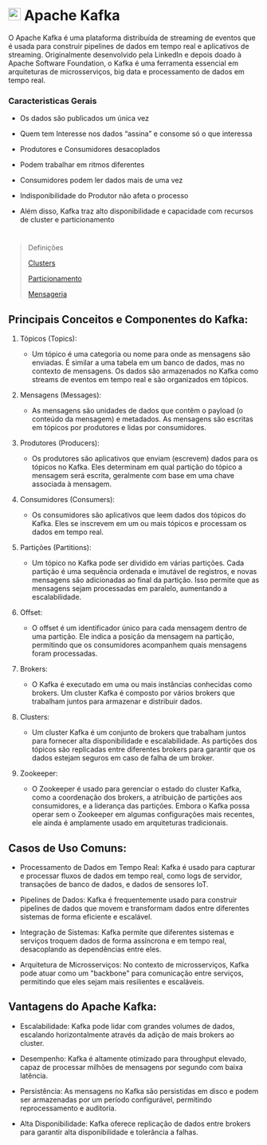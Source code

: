 # <img src="https://cdn.jsdelivr.net/gh/devicons/devicon@latest/icons/apachekafka/apachekafka-original.svg" width="25px"/> Apache Kafka

O Apache Kafka é uma plataforma distribuída de streaming de eventos que é usada para construir pipelines de dados em tempo real e aplicativos de streaming. Originalmente desenvolvido pela LinkedIn e depois doado à Apache Software Foundation, o Kafka é uma ferramenta essencial em arquiteturas de microsserviços, big data e processamento de dados em tempo real.

### Caracteristicas Gerais

- Os dados são publicados
um única vez

- Quem tem Interesse nos
dados “assina” e consome
só o que interessa

- Produtores e
Consumidores
desacoplados

- Podem trabalhar em
ritmos diferentes

- Consumidores podem ler
dados mais de uma vez

- Indisponibilidade do
Produtor não afeta o
processo

- Além disso, Kafka traz alto
disponibilidade e
capacidade com recursos
de cluster e
particionamento

#

> Definições
>
>[Clusters](./clusters.md)
>
>[Particionamento](./particionamento.md)
>
>[Mensageria](./mensageria.md)

## Principais Conceitos e Componentes do Kafka:

1. Tópicos (Topics):

    - Um tópico é uma categoria ou nome para onde as mensagens são enviadas. É similar a uma tabela em um banco de dados, mas no contexto de mensagens. Os dados são armazenados no Kafka como streams de eventos em tempo real e são organizados em tópicos.

2. Mensagens (Messages):

    - As mensagens são unidades de dados que contêm o payload (o conteúdo da mensagem) e metadados. As mensagens são escritas em tópicos por produtores e lidas por consumidores.

3. Produtores (Producers):

    - Os produtores são aplicativos que enviam (escrevem) dados para os tópicos no Kafka. Eles determinam em qual partição do tópico a mensagem será escrita, geralmente com base em uma chave associada à mensagem.

4. Consumidores (Consumers):

    - Os consumidores são aplicativos que leem dados dos tópicos do Kafka. Eles se inscrevem em um ou mais tópicos e processam os dados em tempo real.

5. Partições (Partitions):

    - Um tópico no Kafka pode ser dividido em várias partições. Cada partição é uma sequência ordenada e imutável de registros, e novas mensagens são adicionadas ao final da partição. Isso permite que as mensagens sejam processadas em paralelo, aumentando a escalabilidade.

6. Offset:

    - O offset é um identificador único para cada mensagem dentro de uma partição. Ele indica a posição da mensagem na partição, permitindo que os consumidores acompanhem quais mensagens foram processadas.

7. Brokers:

    - O Kafka é executado em uma ou mais instâncias conhecidas como brokers. Um cluster Kafka é composto por vários brokers que trabalham juntos para armazenar e distribuir dados.

8. Clusters:

    - Um cluster Kafka é um conjunto de brokers que trabalham juntos para fornecer alta disponibilidade e escalabilidade. As partições dos tópicos são replicadas entre diferentes brokers para garantir que os dados estejam seguros em caso de falha de um broker.

9. Zookeeper:

    - O Zookeeper é usado para gerenciar o estado do cluster Kafka, como a coordenação dos brokers, a atribuição de partições aos consumidores, e a liderança das partições. Embora o Kafka possa operar sem o Zookeeper em algumas configurações mais recentes, ele ainda é amplamente usado em arquiteturas tradicionais.

## Casos de Uso Comuns:

- Processamento de Dados em Tempo Real: Kafka é usado para capturar e processar fluxos de dados em tempo real, como logs de servidor, transações de banco de dados, e dados de sensores IoT.

- Pipelines de Dados: Kafka é frequentemente usado para construir pipelines de dados que movem e transformam dados entre diferentes sistemas de forma eficiente e escalável.

- Integração de Sistemas: Kafka permite que diferentes sistemas e serviços troquem dados de forma assíncrona e em tempo real, desacoplando as dependências entre eles.

- Arquitetura de Microsserviços: No contexto de microsserviços, Kafka pode atuar como um "backbone" para comunicação entre serviços, permitindo que eles sejam mais resilientes e escaláveis.

## Vantagens do Apache Kafka:

- Escalabilidade: Kafka pode lidar com grandes volumes de dados, escalando horizontalmente através da adição de mais brokers ao cluster.

- Desempenho: Kafka é altamente otimizado para throughput elevado, capaz de processar milhões de mensagens por segundo com baixa latência.

- Persistência: As mensagens no Kafka são persistidas em disco e podem ser armazenadas por um período configurável, permitindo reprocessamento e auditoria.

- Alta Disponibilidade: Kafka oferece replicação de dados entre brokers para garantir alta disponibilidade e tolerância a falhas.